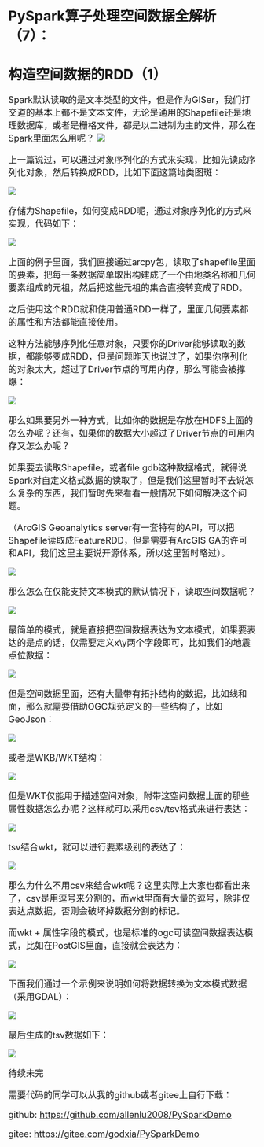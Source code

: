 # PySpark算子处理空间数据全解析（7）：
# 构造空间数据的RDD（1）

<font size=4>
Spark默认读取的是文本类型的文件，但是作为GISer，我们打交道的基本上都不是文本文件，无论是通用的Shapefile还是地理数据库，或者是栅格文件，都是以二进制为主的文件，那么在Spark里面怎么用呢？

<img src="img/1.jpg"/>

上一篇说过，可以通过对象序列化的方式来实现，比如先读成序列化对象，然后转换成RDD，比如下面这篇地类图斑：

<img src="img/2.jpg"/>

存储为Shapefile，如何变成RDD呢，通过对象序列化的方式来实现，代码如下：

<img src="img/3.jpg"/>

上面的例子里面，我们直接通过arcpy包，读取了shapefile里面的要素，把每一条数据简单取出构建成了一个由地类名称和几何要素组成的元祖，然后把这些元祖的集合直接转变成了RDD。

之后使用这个RDD就和使用普通RDD一样了，里面几何要素都的属性和方法都能直接使用。

这种方法能够序列化任意对象，只要你的Driver能够读取的数据，都能够变成RDD，但是问题昨天也说过了，如果你序列化的对象太大，超过了Driver节点的可用内存，那么可能会被撑爆：

<img src="img/4.jpg"/>

那么如果要另外一种方式，比如你的数据是存放在HDFS上面的怎么办呢？还有，如果你的数据大小超过了Driver节点的可用内存又怎么办呢？

如果要去读取Shapefile，或者file gdb这种数据格式，就得说Spark对自定义格式数据的读取了，但是我们这里暂时不去说怎么复杂的东西，我们暂时先来看看一般情况下如何解决这个问题。

（ArcGIS Geoanalytics server有一套特有的API，可以把Shapefile读取成FeatureRDD，但是需要有ArcGIS GA的许可和API，我们这里主要说开源体系，所以这里暂时略过）。

<img src="img/5.jpg"/>

那么怎么在仅能支持文本模式的默认情况下，读取空间数据呢？

<img src="img/6.jpg"/>

最简单的模式，就是直接把空间数据表达为文本模式，如果要表达的是点的话，仅需要定义x\y两个字段即可，比如我们的地震点位数据：

<img src="img/7.jpg"/>

但是空间数据里面，还有大量带有拓扑结构的数据，比如线和面，那么就需要借助OGC规范定义的一些结构了，比如GeoJson：

<img src="img/8.jpg"/>

或者是WKB/WKT结构：

<img src="img/9.jpg"/>

但是WKT仅能用于描述空间对象，附带这空间数据上面的那些属性数据怎么办呢？这样就可以采用csv/tsv格式来进行表达：

<img src="img/10.jpg"/>

tsv结合wkt，就可以进行要素级别的表达了：

<img src="img/11.jpg"/>

那么为什么不用csv来结合wkt呢？这里实际上大家也都看出来了，csv是用逗号来分割的，而wkt里面有大量的逗号，除非仅表达点数据，否则会破坏掉数据分割的标记。

而wkt + 属性字段的模式，也是标准的ogc可读空间数据表达模式，比如在PostGIS里面，直接就会表达为：

<img src="img/12.jpg"/>


下面我们通过一个示例来说明如何将数据转换为文本模式数据（采用GDAL）：

<img src="img/13.jpg"/>

最后生成的tsv数据如下：

<img src="img/14.jpg"/>

待续未完

需要代码的同学可以从我的github或者gitee上自行下载：

github:
https://github.com/allenlu2008/PySparkDemo

gitee:
https://gitee.com/godxia/PySparkDemo

</font>